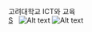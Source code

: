고려대학교 ICT와 교육  
[S](https://youtu.be/QEl8ShzYd9U)  
![Alt text](/path/to/img.jpg)
![Alt text](/path/to/img.jpg "Optional title")
